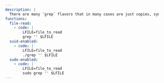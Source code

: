 ```yaml
---
description: |
  There are many `grep` flavors that in many cases are just copies, symlinks or wrappers around the original binary that may share the same behavior, for example: `egrep`, `fgrep`, `zgrep`, etc.
functions:
  file-read:
    - code: |
        LFILE=file_to_read
        grep '' $LFILE
  suid-enabled:
    - code: |
        LFILE=file_to_read
        ./grep '' $LFILE
  sudo-enabled:
    - code: |
        LFILE=file_to_read
        sudo grep '' $LFILE
---
```

